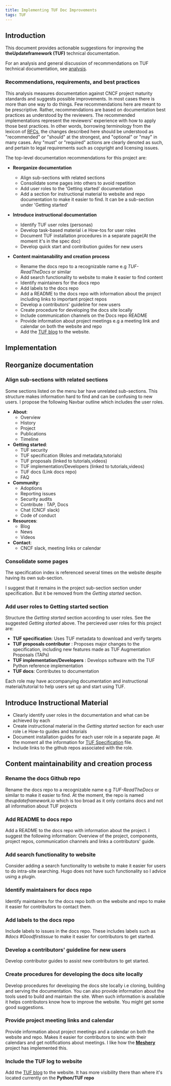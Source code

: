 ```yaml
---
title: Implementing TUF Doc Improvements
tags: TUF
---
```


## Introduction

This document provides actionable suggestions for improving the
**theUpdateframework (TUF)** technical documentation.

For an analysis and general discussion of recommendations on TUF technical
documentation, see [analysis](./analysis.md).

### Recommendations, requirements, and best practices

This analysis measures documentation against CNCF project maturity standards and
suggests possible improvements. In most cases there is more than one way to do
things. Few recommendations here are meant to be prescriptive. Rather,
recommendations are based on documentation best practices as understood by the
reviewers. The recommended implementations represent the reviewers' experience
with how to apply those best practices. In other words, borrowing terminology
from the lexicon of [RFCs][rfc-keywords], the changes described here should be
understood as "recommended" or "should" at the strongest, and "optional" or
"may" in many cases. Any "must" or "required" actions are clearly denoted as
such, and pertain to legal requirements such as copyright and licensing issues.

The top-level documentation recommendations for this project are:

- **Reorganize documentation**
  - Align sub-sections with related sections
  - Consolidate some pages into others to avoid repetition
  - Add user roles to the 'Getting started' documentation
  - Add a section for instructional material to website and repo documentation
    to make it easier to find. It can be a sub-section under 'Getting started'
- **Introduce instructional documentation**

  - Identify TUF user roles (personas)
  - Develop task-based material i.e How-tos for user roles
  - Document TUF installation procedures in a separate page(At the moment it's
    in the spec doc)
  - Develop quick start and contribution guides for new users

- **Content maintanability and creation process**
  - Rename the docs repo to a recognizable name e.g _TUF-ReadTheDocs_ or similar
  - Add search functionality to website to make it easier to find content
  - Identify maintainers for the docs repo
  - Add labels to the docs repo
  - Add a README to the docs repo with information about the project including
    links to important project repos
  - Develop a contributors' guideline for new users
  - Create procedure for developing the docs site locally
  - Include communication channels on the Docs repo README
  - Provide information about project meetings e.g a meeting link and calendar
    on both the website and repo
  - Add the [TUF blog](https://theupdateframework.github.io/python-tuf) to the
    website.

## Implementation

## Reorganize documentation

### Align sub-sections with related sections

Some sections listed on the menu bar have unrelated sub-sections. This structure
makes information hard to find and can be confusing to new users. I propose the
following Navbar outline which includes the user roles.

- **About**:
  - Overview
  - History
  - Project
  - Publications
  - Timeline
- **Getting started**:
  - TUF security
  - TUF specification (Roles and metadata,tutorials)
  - TUF proposals (linked to tutorials,videos)
  - TUF implementation/Developers (linked to tutorials,videos)
  - TUF docs (Link docs repo)
  - FAQ
- **Community**:
  - Adoptions
  - Reporting issues
  - Security audits
  - Contribute : TAP, Docs
  - Chat (CNCF slack)
  - Code of conduct
- **Resources**:
  - Blog
  - News
  - Videos
- **Contact**:
  - CNCF slack, meeting links or calendar

### Consolidate some pages

The specification index is referenced several times on the website despite
having its own sub-section.

I suggest that it remains in the project sub-section section under
specification. But it be removed from the _Getting started_ section.

### Add user roles to Getting started section

Structure the _Getting started_ section according to user roles. See the
suggested _Getting started_ above. The percieved user roles for this project
are:

- **TUF specification**: Uses TUF metadata to download and verify targets
- **TUF proposals contributor** : Proposes major changes to the specification,
  including new features made as TUF Augmentation Proposals (TAPs)
- **TUF implementation/Developers** : Develops software with the TUF Python
  reference implementation
- **TUF docs**: Contributes to documentation

Each role may have accompanying documentation and instructional
material/tutorial to help users set up and start using TUF.

## Introduce Instructional Material

- Clearly identify user roles in the documentation and what can be achieved by
  each
- Create instructional material in the _Getting started_ section for each user
  role i.e How-to guides and tutorials
- Document installation guides for each user role in a separate page. At the
  moment all the information for
  [TUF Specification](https://theupdateframework.github.io/specification/latest)
  file.
- Include links to the github repos associated with the role.

## Content maintainability and creation process

### Rename the docs Github repo

Rename the docs repo to a recognizable name e.g _TUF-ReadTheDocs_ or similar to
make it easier to find. At the moment, the repo is named _theupdateframework.io_
which is too broad as it only contains docs and not all information about TUF
projects

### Add README to docs repo

Add a README to the docs repo with information about the project. I suggest the
following information: Overview of the project, components, project repos,
communication channels and links a contributors' guide.

### Add search functionality to website

Consider adding a search functionality to website to make it easier for users to
do intra-site searching. Hugo does not have such functionality so I advice using
a plugin.

### Identify maintainers for docs repo

Identify maintainers for the docs repo both on the website and repo to make it
easier for contributors to contact them.

### Add labels to the docs repo

Include labels to issues in the docs repo. These includes labels such as _#docs
\#Goodfirstissue_ to make it easier for contributors to get started.

### Develop a contributors' guideline for new users

Develop contributor guides to assist new contributors to get started.

### Create procedures for developing the docs site locally

Develop procedures for developing the docs site locally i.e cloning, building
and serving the documentation. You can also provide information about the tools
used to build and maintain the site. When such information is available it helps
contributors know how to improve the website. You might get some good
suggestions.

### Provide project meeting links and calendar

Provide information about project meetings and a calendar on both the website
and repo. Makes it easier for contributors to sinc with their calendars and get
notifications about meetings. I like how the
[**Meshery**](https://github.com/layer5io/layer5) project has implemented this.

### Include the TUF log to website

Add the [TUF blog](https://theupdateframework.github.io/python-tuf) to the
website. It has more visibility there than where it's located currently on the
**Python/TUF repo**

[rfc-keywords]: https://www.rfc-editor.org/rfc/rfc2119
